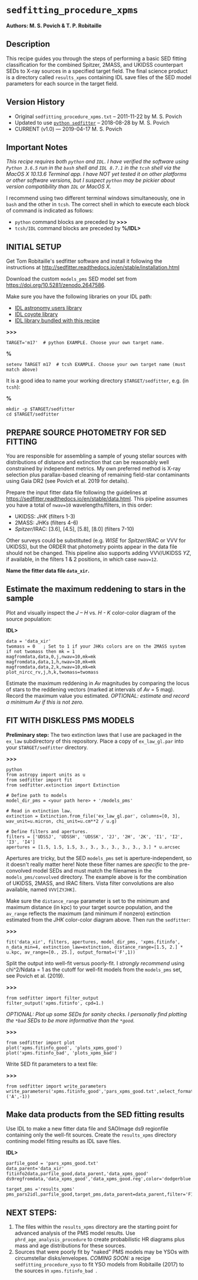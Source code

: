 # `sedfitting_procedure_xpms`

**Authors: M. S. Povich & T. P. Robitaille**

## Description
This recipe guides you through the steps of performing a basic SED fitting classification for the combined Spitzer, 2MASS, and UKIDSS counterpart SEDs to X-ray sources in a specified target field. The final science product is a directory called `results_xpms`
containing IDL save files of the SED model parameters for each source in the target field.

## Version History

* Original `sedfitting_procedure_xpms.txt` – 2011-11-22 by M. S. Povich
* Updated to use  [`python sedfitter`](https://github.com/astrofrog/sedfitter)  – 2018-08-28 by M. S. Povich
* CURRENT (v1.0) — 2019-04-17 M. S. Povich

## Important Notes 
*This recipe requires both `python` and `IDL`. I have verified the software using `Python 3.6.5` run in the `bash` shell and `IDL 8.7.1` in the `tcsh` shell via the MacOS X 10.13.6 Terminal app. I have NOT yet tested it on other platforms or other software versions, but I suspect `python` may be pickier about version compatibility than `IDL` or MacOS X.*

 I recommend using two different terminal windows simultaneously, one in `bash` and the other in `tcsh`. The correct shell in which to execute each block of command is indicated as follows:
 
  * `python` command blocks are preceded by **>>>**
  * `tcsh/IDL` command blocks are preceded by **%/IDL>**


## INITIAL SETUP 

Get Tom Robitaille's sedfitter software and install it following the instructions
at http://sedfitter.readthedocs.io/en/stable/installation.html

Download the custom `models_pms` SED model set from https://doi.org/10.5281/zenodo.2647586. 

Make sure you have the following libraries on your IDL path:

* [IDL astronomy users library](https://github.com/wlandsman/IDLAstro)
* [IDL coyote library](https://github.com/idl-coyote/coyote)
* [IDL library bundled with this recipe](https://github.com/mattpovich/sedfitting-phrds)

**>>>**

    TARGET='m17'  # python EXAMPLE. Choose your own target name.


**%**

    setenv TARGET m17  # tcsh EXAMPLE. Choose your own target name (must match above)


It is a good idea to name your working directory `$TARGET/sedfitter`, e.g. (in `tcsh`):

**%**

    mkdir -p $TARGET/sedfitter
    cd $TARGET/sedfitter


## PREPARE SOURCE PHOTOMETRY FOR SED FITTING

You are responsible for assembling a sample of young stellar sources with distributions of distance and extinction that can be reasonably well constrained by independent metrics. My own preferred method is X-ray selection plus parallax-based cleaning of remaining field-star contaminants using Gaia DR2 (see Povich et al. 2019 for details).

Prepare the input fitter data file following the guidelines at https://sedfitter.readthedocs.io/en/stable/data.html. This pipeline assumes you have a total of `nwav=10` wavelengths/filters, in this order:

* UKIDSS: *JHK* (filters 1-3)
* 2MASS:  *JHKs* (filters 4-6)
* *Spitzer*/IRAC: [3.6], [4.5], [5.8], [8.0] (filters 7-10)

Other surveys could be substituted (e.g. *WISE* for *Spitzer*/IRAC or VVV for UKIDSS), but the ORDER that photometry points appear in the data file should not be changed. This pipeline also supports adding VVV/UKIDSS *YZ*, if available, in the filters 1 & 2 positions, in which case `nwav=12`.

**Name the fitter data file `data_xir`.**

## Estimate the maximum reddening to stars in the sample 

Plot and visually inspect the *J – H* vs. *H - K* color-color diagram of the source population:

**IDL>**

   	data = 'data_xir'
	twomass = 0   ; Set to 1 if your JHKs colors are on the 2MASS system
	if not twomass then mk = 1
	magfromdata,data,0,j,nwav=10,mk=mk
	magfromdata,data,1,h,nwav=10,mk=mk
	magfromdata,data,2,k,nwav=10,mk=mk
	plot_nircc_rv,j,h,k,twomass=twomass
	
Estimate the maximum reddening in *Av* magnitudes  by comparing the locus
  of stars to the reddening vectors (marked at intervals of *Av* = 5
  mag). Record the maximum value you estimated. *OPTIONAL: estimate and record a minimum Av if this is not zero.*
  
## FIT WITH DISKLESS PMS MODELS

**Preliminary step:** The two extinction laws that I use are packaged in the `ex_law` subdirectory of this repository. Place a copy of `ex_law_gl.par` into your `$TARGET/sedfitter` directory.

**>>>**

	python
 	from astropy import units as u
  	from sedfitter import fit
  	from sedfitter.extinction import Extinction

	# Define path to models
  	model_dir_pms = <your path here> + '/models_pms'

	# Read in extinction law. 
	extinction = Extinction.from_file('ex_law_gl.par', columns=[0, 3], wav_unit=u.micron, chi_unit=u.cm**2 / u.g)

  	# Define filters and apertures. 
	filters = ['UDSSJ', 'UDSSH', 'UDSSK', '2J', '2H', '2K', 'I1', 'I2', 'I3', 'I4']
  	apertures = [1.5, 1.5, 1.5, 3., 3., 3., 3., 3., 3., 3.] * u.arcsec
	
Apertures are tricky, but the SED `models_pms` set is aperture-independent, so it doesn't really matter here! Note these filter names are *specific* to the pre-convolved model SEDs and must match the filenames in the `models_pms/convolved` directory. The example above is for the combination of UKIDSS, 2MASS, and IRAC filters. Vista filter convolutions are also available, named `VVV[ZYJHK]`.

Make sure the `distance_range` parameter is set to the minimum and maximum distance (in kpc) to your target source population, and the `av_range` reflects the maximum (and minimum if nonzero) extinction estimated from the *JHK* color-color diagram above. Then run the `sedfitter`:

**>>>**

    fit('data_xir', filters, apertures, model_dir_pms, 'xpms.fitinfo', n_data_min=4, extinction_law=extinction, distance_range=[1.5, 2.] * u.kpc, av_range=[0., 25.], output_format=('F',1))

Split the output into well-fit versus poorly-fit. I *strongly recommend* using chi^2/Ndata = 1 as the cutoff for well-fit models from the `models_pms` set, see Povich et al. (2019).

**>>>**
  
  	from sedfitter import filter_output
 	filter_output('xpms.fitinfo', cpd=1.) 

*OPTIONAL: Plot up some SEDs for sanity checks. I personally find plotting the `*bad` SEDs to be more informative than the `*good`.*

**>>>**

  	from sedfitter import plot
  	plot('xpms.fitinfo_good', 'plots_xpms_good') 
  	plot('xpms.fitinfo_bad', 'plots_xpms_bad')

Write SED fit parameters to a text file:

**>>>**

	from sedfitter import write_parameters
  	write_parameters('xpms.fitinfo_good','pars_xpms_good.txt',select_format=('A',-1))

## Make data products from the SED fitting results

Use IDL to make a new fitter data file and SAOImage ds9 regionfile containing only the well-fit sources. Create the `results_xpms` directory contining model fitting results as IDL save files.
  
  **IDL>**
  
  	parfile_good = 'pars_xpms_good.txt' 
  	data_parent='data_xir'
  	fitinfo2data,parfile_good,data_parent,'data_xpms_good'
  	ds9regfromdata,'data_xpms_good','data_xpms_good.reg',color='dodgerblue'

  	target_pms ='results_xpms'
  	pms_pars2idl,parfile_good,target_pms,data_parent=data_parent,filter='F1'	
  
## NEXT STEPS:

  1. The files within the `results_xpms` directory are the starting point for advanced analysis of the PMS model results. Use `phrd_age_analysis_procedure` to create probabilistic HR diagrams plus mass and age distributions for these sources.
  1. Sources that were poorly fit by "naked" PMS models may be YSOs with circumstellar disks/envelopes. *COMING SOON:* a recipe `sedfitting_procedure_xyso` to fit YSO models from Robitaille (2017) to the sources in `xpms.fitinfo_bad `. 

